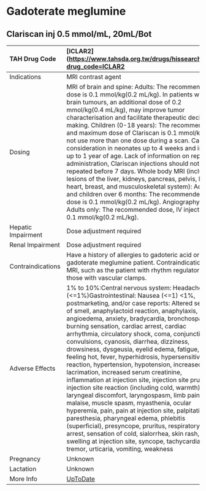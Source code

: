 # Gadoterate meglumine

## Clariscan inj 0.5 mmol/mL, 20mL/Bot

| TAH Drug Code      | [ICLAR2](https://www.tahsda.org.tw/drugs/hissearch.php?drug_code=ICLAR2                                                                                                                                                                                                                                                                                                                                                                                                                                                                                                                                                                                                                                                                                                                                                                                                                                                                                                                                                                                                    |
|:-------------------|:---------------------------------------------------------------------------------------------------------------------------------------------------------------------------------------------------------------------------------------------------------------------------------------------------------------------------------------------------------------------------------------------------------------------------------------------------------------------------------------------------------------------------------------------------------------------------------------------------------------------------------------------------------------------------------------------------------------------------------------------------------------------------------------------------------------------------------------------------------------------------------------------------------------------------------------------------------------------------------------------------------------------------------------------------------------------------|
| Indications        | MRI contrast agent                                                                                                                                                                                                                                                                                                                                                                                                                                                                                                                                                                                                                                                                                                                                                                                                                                                                                                                                                                                                                                                         |
| Dosing             | MRI of brain and spine: Adults: The recommended dose is 0.1 mmol/kg(0.2 mL/kg). In patients with brain tumours, an additional dose of 0.2 mmol/kg(0.4 mL/kg), may improve tumor characterisation and facilitate therapeutic decision making. Children (0-18 years): The recommended and maximum dose of Clariscan is 0.1 mmol/kg. Do not use more than one dose during a scan. Careful consideration in neonates up to 4 weeks and infants up to 1 year of age. Lack of information on repeated administration, Clariscan injections should not be repeated before 7 days. Whole body MRI (including lesions of the liver, kidneys, pancreas, pelvis, lungs, heart, breast, and musculoskeletal system): Adults and children over 6 months: The recommended dose is 0.1 mmol/kg(0.2 mL/kg). Angiography: Adults only: The recommended dose, IV injection is 0.1 mmol/kg(0.2 mL/kg).                                                                                                                                                                                        |
| Hepatic Impairment | Dose adjustment required                                                                                                                                                                                                                                                                                                                                                                                                                                                                                                                                                                                                                                                                                                                                                                                                                                                                                                                                                                                                                                                   |
| Renal Impairment   | Dose adjustment required                                                                                                                                                                                                                                                                                                                                                                                                                                                                                                                                                                                                                                                                                                                                                                                                                                                                                                                                                                                                                                                   |
| Contraindications  | Have a history of allergies to gadoteric acid or gadoterate meglumine patient. Contraindications for MRI, such as the patient with rhythm regulators and those with vascular clamps.                                                                                                                                                                                                                                                                                                                                                                                                                                                                                                                                                                                                                                                                                                                                                                                                                                                                                       |
| Adverse Effects    | 1% to 10%:Central nervous system: Headache (<=1%)Gastrointestinal: Nausea (<=1) <1%, postmarketing, and/or case reports: Altered sense of smell, anaphylactoid reaction, anaphylaxis, angioedema, anxiety, bradycardia, bronchospasm, burning sensation, cardiac arrest, cardiac arrhythmia, circulatory shock, coma, conjunctivitis, convulsions, cyanosis, diarrhea, dizziness, drowsiness, dysgeusia, eyelid edema, fatigue, feeling hot, fever, hyperhidrosis, hypersensitivity reaction, hypertension, hypotension, increased lacrimation, increased serum creatinine, inflammation at injection site, injection site pruritus, injection site reaction (including cold, warmth), laryngeal discomfort, laryngospasm, limb pain, malaise, muscle spasm, myasthenia, ocular hyperemia, pain, pain at injection site, palpitations, paresthesia, pharyngeal edema, phlebitis (superficial), presyncope, pruritus, respiratory arrest, sensation of cold, sialorrhea, skin rash, swelling at injection site, syncope, tachycardia, tremor, urticaria, vomiting, weakness |
| Pregnancy          | Unknown                                                                                                                                                                                                                                                                                                                                                                                                                                                                                                                                                                                                                                                                                                                                                                                                                                                                                                                                                                                                                                                                    |
| Lactation          | Unknown                                                                                                                                                                                                                                                                                                                                                                                                                                                                                                                                                                                                                                                                                                                                                                                                                                                                                                                                                                                                                                                                    |
| More Info          | [UpToDate](https://www.uptodate.com/contents/gadoterate-meglumine-drug-information)                                                                                                                                                                                                                                                                                                                                                                                                                                                                                                                                                                                                                                                                                                                                                                                                                                                                                                                                                                                        |

